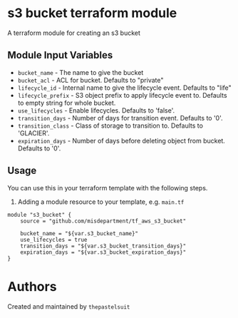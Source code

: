 s3 bucket terraform module
=======================

A terraform module for creating an s3 bucket

Module Input Variables
----------------------

- `bucket_name` - The name to give the bucket
- `bucket_acl` - ACL for bucket. Defaults to "private"
- `lifecycle_id` - Internal name to give the lifecycle event. Defaults to "life"
- `lifecycle_prefix` - S3 object prefix to apply lifecycle event to. Defaults to empty string for whole bucket.
- `use_lifecycles` - Enable lifecycles. Defaults to 'false'.
- `transition_days` - Number of days for transition event. Defaults to '0'.
- `transition_class` - Class of storage to transition to. Defaults to 'GLACIER'.
- `expiration_days` - Number of days before deleting object from bucket. Defaults to '0'.

Usage
-----

You can use this in your terraform template with the following steps.

1. Adding a module resource to your template, e.g. `main.tf`

```
module "s3_bucket" {
    source = "github.com/misdepartment/tf_aws_s3_bucket"
    
    bucket_name = "${var.s3_bucket_name}"
    use_lifecycles = true
    transition_days = "${var.s3_bucket_transition_days}"
    expiration_days = "${var.s3_bucket_expiration_days}"
}
```

Authors
=======

Created and maintained by `thepastelsuit`
